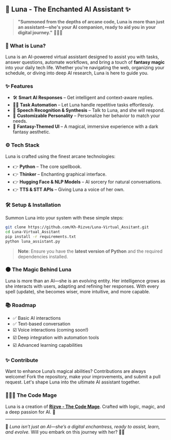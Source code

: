 ## 🌙 Luna - The Enchanted AI Assistant ✨  

> **"Summoned from the depths of arcane code, Luna is more than just an assistant—she's your AI companion, ready to aid you in your digital journey."** 🧙‍♂️🔮  

### 🧀 What is Luna?  
Luna is an AI-powered virtual assistant designed to assist you with tasks, answer questions, automate workflows, and bring a touch of **fantasy magic** into your daily tech life. Whether you're navigating the web, organizing your schedule, or diving into deep AI research, Luna is here to guide you.  

### ✨ Features  
- 🛠️ **Smart AI Responses** – Get intelligent and context-aware replies.  
- 👨‍🎓 **Task Automation** – Let Luna handle repetitive tasks effortlessly.  
- 🎤 **Speech Recognition & Synthesis** – Talk to Luna, and she will respond.  
- 💜 **Customizable Personality** – Personalize her behavior to match your needs.  
- 🌙 **Fantasy-Themed UI** – A magical, immersive experience with a dark fantasy aesthetic.  

### ⚙️ Tech Stack  
Luna is crafted using the finest arcane technologies:  
- 👉 **Python** – The core spellbook.  
- 👉 **Thinker** – Enchanting graphical interface.  
- 👉 **Hugging Face & NLP Models** – AI sorcery for natural conversations.  
- 👉 **TTS & STT APIs** – Giving Luna a voice of her own.  

### 🛠️ Setup & Installation  
Summon Luna into your system with these simple steps:  
```bash  
git clone https://github.com/Kh-Rizve/Luna-Virtual_Assitant.git  
cd Luna-Virtual_Assitant  
pip install -r requirements.txt  
python luna_assistant.py  
```
> **Note**: Ensure you have the **latest version of Python** and the required dependencies installed.  

### 🌑 The Magic Behind Luna  
Luna is more than an AI—she is an evolving entity. Her intelligence grows as she interacts with users, adapting and refining her responses. With every spell (update), she becomes wiser, more intuitive, and more capable.  

### 📚 Roadmap  
- ✅ Basic AI interactions  
- ✅ Text-based conversation  
- ☑️ Voice interactions (coming soon!)  
- ☑️ Deep integration with automation tools  
- ☑️ Advanced learning capabilities  

### ✨ Contribute  
Want to enhance Luna’s magical abilities? Contributions are always welcome! Fork the repository, make your improvements, and submit a pull request. Let's shape Luna into the ultimate AI assistant together.  

### 🧙‍🏽‍🤺 The Code Mage  
Luna is a creation of **[Rizve - The Code Mage](https://github.com/khrizve)**. Crafted with logic, magic, and a deep passion for AI. 🌟  

---  

🔮 *Luna isn’t just an AI—she’s a digital enchantress, ready to assist, learn, and evolve.* Will you embark on this journey with her? 🌙✨

